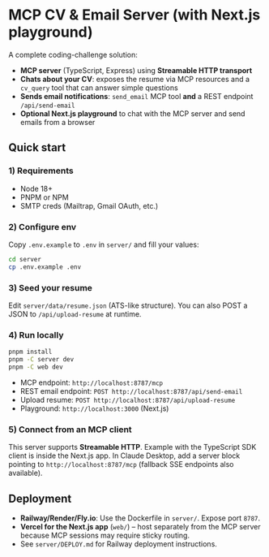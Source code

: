 # MCP CV & Email Server (with Next.js playground)

A complete coding-challenge solution:
- **MCP server** (TypeScript, Express) using **Streamable HTTP transport**
- **Chats about your CV**: exposes the resume via MCP resources and a `cv_query` tool that can answer simple questions
- **Sends email notifications**: `send_email` MCP tool **and** a REST endpoint `/api/send-email`
- **Optional Next.js playground** to chat with the MCP server and send emails from a browser

## Quick start

### 1) Requirements
- Node 18+
- PNPM or NPM
- SMTP creds (Mailtrap, Gmail OAuth, etc.)

### 2) Configure env
Copy `.env.example` to `.env` in `server/` and fill your values:

```bash
cd server
cp .env.example .env
```

### 3) Seed your resume
Edit `server/data/resume.json` (ATS-like structure). You can also POST a JSON to `/api/upload-resume` at runtime.

### 4) Run locally
```bash
pnpm install
pnpm -C server dev
pnpm -C web dev
```
- MCP endpoint: `http://localhost:8787/mcp`
- REST email endpoint: `POST http://localhost:8787/api/send-email`
- Upload resume: `POST http://localhost:8787/api/upload-resume`
- Playground: `http://localhost:3000` (Next.js)

### 5) Connect from an MCP client
This server supports **Streamable HTTP**. Example with the TypeScript SDK client is inside the Next.js app.
In Claude Desktop, add a server block pointing to `http://localhost:8787/mcp` (fallback SSE endpoints also available).

## Deployment
- **Railway/Render/Fly.io**: Use the Dockerfile in `server/`. Expose port `8787`.
- **Vercel for the Next.js app** (`web/`) – host separately from the MCP server because MCP sessions may require sticky routing.
- See `server/DEPLOY.md` for Railway deployment instructions.
